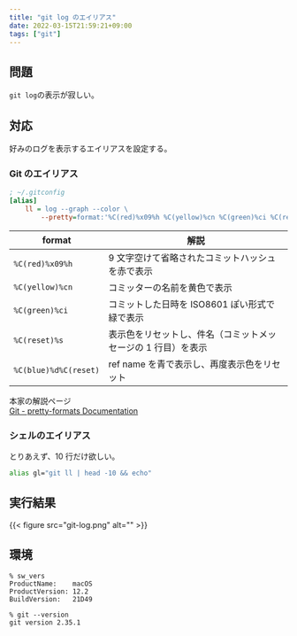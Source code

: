 ```yaml
---
title: "git log のエイリアス"
date: 2022-03-15T21:59:21+09:00
tags: ["git"]
---
```


## 問題

`git log`の表示が寂しい。

## 対応

好みのログを表示するエイリアスを設定する。

### Git のエイリアス

```ini
; ~/.gitconfig
[alias]
    ll = log --graph --color \
        --pretty=format:'%C(red)%x09%h %C(yellow)%cn %C(green)%ci %C(reset)%s%C(blue)%d%C(reset)'
```

| format                | 解説
|-----------------------|----------------------------------|
| `%C(red)%x09%h`       | 9 文字空けて省略されたコミットハッシュを赤で表示        |
| `%C(yellow)%cn`       | コミッターの名前を黄色で表示                   |
| `%C(green)%ci`        | コミットした日時を ISO8601 ぽい形式で緑で表示      |
| `%C(reset)%s`         | 表示色をリセットし、件名（コミットメッセージの 1 行目）を表示 |
| `%C(blue)%d%C(reset)` | ref name を青で表示し、再度表示色をリセット       |

本家の解説ページ  
[Git - pretty-formats Documentation](https://git-scm.com/docs/pretty-formats)


### シェルのエイリアス

とりあえず、10 行だけ欲しい。

```bash
alias gl="git ll | head -10 && echo"
```

## 実行結果

{{< figure src="git-log.png" alt="" >}}



## 環境

```console
% sw_vers
ProductName:    macOS
ProductVersion: 12.2
BuildVersion:   21D49

% git --version
git version 2.35.1
```
